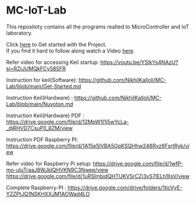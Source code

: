 # MC-IoT-Lab
This repositoty contains all the programs realted to MicroController and IoT laboratory.  

Click [here](https://github.com/NikhilKalloli/MC-Lab/blob/main/Get-Started.md) to Get started with the Project.  
If you find it hard to follow along watch a Video [here](https://youtu.be/YSlkYs4NAzU?si=ow6dW6TlmEnk4EMi).


Refer video for accessing Keil startup: https://youtu.be/YSlkYs4NAzU?si=RZrJUMQkFCy58SFR

Instruction for keil(Software): https://github.com/NikhilKalloli/MC-Lab/blob/main/Get-Started.md

Instruction Keil(Hardware)  : https://github.com/NikhilKalloli/MC-Lab/blob/main/Nuvoton.md

Instruction Keil(Hardware) PDF : https://drive.google.com/file/d/12MpW1I1j5wYcLa-_djRHVD7CsuP0_8ZM/view

Instruction PDF Raspberry PI: https://drive.google.com/file/d/1A15e5lVBA5GpKSQHhw248Rvz6FsrtRyk/view

Refer video for Raspberry Pi setup: https://drive.google.com/file/d/1wfP-mo-uluTraaJ8WJkIQHVKN9C3Nwee/view
https://drive.google.com/file/d/1uRSlmbidQHTUKVSrCZj3vS7IELh1IlsV/view

Complete Raspberry-PI : https://drive.google.com/drive/folders/1ticVyE-YZZPtJQ1NSKHXXJM1AOWad4LO
